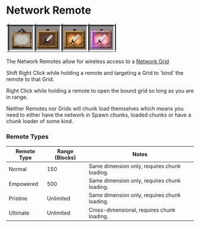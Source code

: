 # Network Remote

![Network Remotes](../../.gitbook/assets/tile_network_remote.png)

The Network Remotes allow for wireless access to a [Network Grid](../network-nodes/network-grid.md)

Shift Right Click while holding a remote and targeting a Grid to 'bind' the remote to that Grid.

Right Click while holding a remote to open the bound grid so long as you are in range.

Neither Remotes nor Grids will chunk load themselves which means you need to either have the network in Spawn chunks, loaded chunks or have a chunk loader of some kind.

### Remote Types

| Remote Type | Range (Blocks) | Notes                                        |
| ----------- | -------------- | -------------------------------------------- |
| Normal      | 150            | Same dimension only, requires chunk loading. |
| Empowered   | 500            | Same dimension only, requires chunk loading. |
| Pristine    | Unlimited      | Same dimension only, requires chunk loading. |
| Ultimate    | Unlimited      | Cross-dimensional, requires chunk loading.   |

